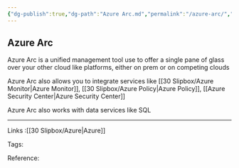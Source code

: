 ```yaml
---
{"dg-publish":true,"dg-path":"Azure Arc.md","permalink":"/azure-arc/","tags":["notes"]}
---
```



## Azure Arc

Azure Arc is a unified management tool use to offer a single pane of glass over your other cloud like platforms, either on prem or on competing clouds

Azure Arc also allows you to integrate services like [[30 Slipbox/Azure Monitor\|Azure Monitor]], [[30 Slipbox/Azure Policy\|Azure Policy]], [[Azure Security Center\|Azure Security Center]]

Azure Arc also works with data services like SQL

---

Links :[[30 Slipbox/Azure\|Azure]]

Tags:

Reference:
